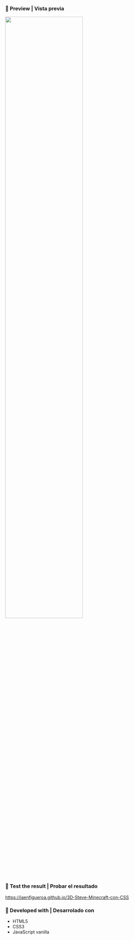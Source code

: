 ### 📌 Preview | Vista previa

<div >
  <img src="./preview2.gif" align="center" style="width: 70%" />
</div>

### 📌 Test the result | Probar el resultado

https://jaenfigueroa.github.io/3D-Steve-Minecraft-con-CSS

### 📌 Developed with | Desarrolado con

- HTML5
- CSS3
- JavaScript vanilla
